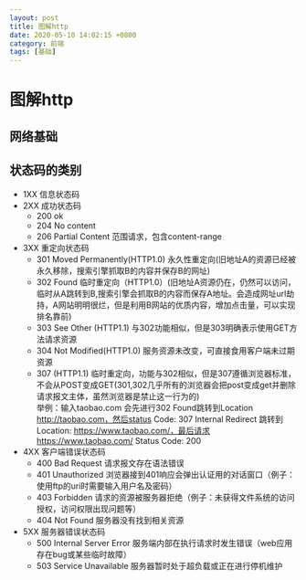 ```yaml
---
layout: post
title: 图解http
date: 2020-05-10 14:02:15 +0800
category: 前端
tags: [基础]
---
```


# 图解http
## 网络基础

## 状态码的类别
* 1XX 信息状态码
* 2XX 成功状态码
  * 200 ok
  * 204 No content
  * 206 Partial Content 范围请求，包含content-range
* 3XX 重定向状态码
  * 301 Moved Permanently(HTTP1.0) 永久性重定向(旧地址A的资源已经被永久移除，搜索引擎抓取B的内容并保存B的网址)
  * 302 Found 临时重定向（HTTP1.0）(旧地址A资源仍在，仍然可以访问，临时从A跳转到B,搜索引擎会抓取B的内容而保存A地址。会造成网址url劫持，A网站明明很烂，但是利用B网站的优质内容，增加点击量，可以实现排名靠前)
  * 303 See Other (HTTP1.1) 与302功能相似，但是303明确表示使用GET方法请求资源
  * 304 Not Modified(HTTP1.0) 服务资源未改变，可直接食用客户端未过期资源
  * 307 (HTTP1.1) 临时重定向，功能与302相似，但是307遵循浏览器标准，不会从POST变成GET(301,302几乎所有的浏览器会把post变成get并删除请求报文主体，虽然浏览器是禁止这一行为的)  
  举例：输入taobao.com 会先进行302 Found跳转到Location http://taobao.com，然后status Code: 307 Internal Redirect 跳转到Location: https://www.taobao.com/，最后请求https://www.taobao.com/  Status Code: 200
* 4XX 客户端错误状态码
  * 400 Bad Request 请求报文存在语法错误
  * 401 Unauthorized 浏览器接到401响应会弹出认证用的对话窗口（例子：使用ftp的uri时需要输入用户名及密码）
  * 403 Forbidden 请求的资源被服务器拒绝（例子：未获得文件系统的访问授权，访问权限出现问题等）
  * 404 Not Found 服务器没有找到相关资源
* 5XX 服务器错误状态码 
  * 500 Internal Server Error 服务端内部在执行请求时发生错误（web应用存在bug或某些临时故障）
  * 503 Service Unavailable 服务器暂时处于超负载或正在进行停机维护